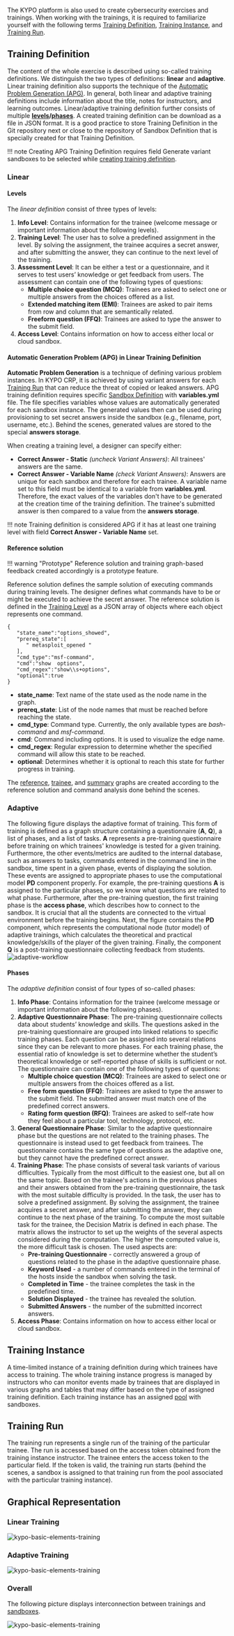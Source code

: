 The KYPO platform is also used to create cybersecurity exercises and trainings. When working with the trainings, it is required to familiarize yourself with the following terms [Training Definition](#training-definition), [Training Instance](#training-instance), and [Training Run](#training-run).

## Training Definition

The content of the whole exercise is described using so-called training definitions. We distinguish the two types of definitions: **linear** and **adaptive**. Linear training definition also supports the technique of the [Automatic Problem Generation (APG)](#automatic-generation-problem-apg-in-linear-training-definition). In general, both linear and adaptive training definitions include information about the title, notes for instructors, and learning outcomes. Linear/adaptive training definition further consists of multiple **[levels](#levels)/[phases](#phases)**. A created training definition can be download as a file in JSON format. It is a good practice to store Training Definition in the Git repository next or close to the repository of Sandbox Definition that is specially created for that Training Definition.

!!! note
    Creating APG Training Definition requires field Generate variant sandboxes to be selected while [creating training definition](../../../user-guide-basic/training-agenda/training-definition/linear-training-definition/#create-linear-training-definition-panel).

### Linear

#### Levels   
 The *linear definition* consist of three types of levels: 

1. **Info Level**: Contains information for the trainee (welcome message or important information about the following levels).
2. **Training Level**: The user has to solve a predefined assignment in the level. By solving the assignment, the trainee acquires a secret answer, and after submitting the answer, they can continue to the next level of the training. 
3. **Assessment Level**: It can be either a test or a questionnaire, and it serves to test users’ knowledge or get feedback from users. The assessment can contain one of the following types of questions:  
    * **Multiple choice question (MCQ)**: Trainees are asked to select one or multiple answers from the choices offered as a list.
    * **Extended matching item (EMI)**: Trainees are asked to pair items from row and column that are semantically related. 
    * **Freeform question (FFQ)**: Trainees are asked to type the answer to the submit field.
4. **Access Level**: Contains information on how to access either local or cloud sandbox.

#### Automatic Generation Problem (APG) in Linear Training Definition 
**Automatic Problem Generation** is a technique of defining various problem instances. In KYPO CRP, it is achieved by using variant answers for each [Training Run](#training-run) that can reduce the threat of copied or leaked answers. APG training definition requires specific [Sandbox Definition](../../../../user-guide-advanced/sandboxes/sandbox-definition) with **variables.yml** file. The file specifies variables whose values are automatically generated for each sandbox instance. The generated values then can be used during provisioning to set secret answers inside the sandbox (e.g., filename, port, username, etc.). Behind the scenes, generated values are stored to the special **answers storage**.

When creating a training level, a designer can specify either:

* **Correct Answer - Static** *(uncheck Variant Answers)*: All trainees' answers are the same.
* **Correct Answer - Variable Name** *(check Variant Answers)*: Answers are unique for each sandbox and therefore for each trainee. A variable name set to this field must be identical to a variable from **variables.yml**. Therefore, the exact values of the variables don't have to be generated at the creation time of the training definition. The trainee's submitted answer is then compared to a value from the **answers storage**.


!!! note
    Training definition is considered APG if it has at least one training level with field **Correct Answer - Variable Name** set.

#### Reference solution

!!! warning "Prototype"
    Reference solution and training graph-based feedback created accordingly is a prototype feature.

Reference solution defines the sample solution of executing commands during training levels. The designer defines what commands have to be or might be executed to achieve the secret answer. The reference solution is defined in the [Training Level](../../../user-guide-basic/training-agenda/training-definition/linear-training-definition/#i-training-level) as a JSON array of objects where each object represents one command.


```
{
   "state_name":"options_showed",
   "prereq_state":[
      " metasploit_opened "
   ],
   "cmd_type":"msf-command",
   "cmd":"show  options",
   "cmd_regex":"show\\s+options",
   "optional":true
}

```

* **state_name**: Text name of the state used as the node name in the graph.
* **prereq_state**: List of the node names that must be reached before reaching the state.
* **cmd_type**: Command type. Currently, the only available types are *bash-command* and *msf-command*.
* **cmd**: Command including options. It is used to visualize the edge name.
* **cmd_regex**: Regular expression to determine whether the specified command will allow this state to be reached. 
* **optional**: Determines whether it is optional to reach this state for further progress in training.

The [reference](../../../user-guide-basic/training-agenda/visualizations/visualizations-for-linear/#reference-graph), [trainee](../../../user-guide-basic/training-agenda/visualizations/visualizations-for-linear/#trainee-graph), and [summary](../../../user-guide-basic/training-agenda/visualizations/visualizations-for-linear/#summary-graph) graphs are created according to the reference solution and command analysis done behind the scenes. 

### Adaptive

The following figure displays the adaptive format of training. This form of training is defined as a graph structure containing a questionnaire (**A**, **Q**), a list of phases, and a list of tasks. **A** represents a pre-training questionnaire before training on which trainees' knowledge is tested for a given training. Furthermore, the other events/metrics are audited to the internal database, such as answers to tasks, commands entered in the command line in the sandbox, time spent in a given phase, events of displaying the solution. These events are assigned to appropriate phases to use the computational model **PD** component properly. For example, the pre-training questions **A** is assigned to the particular phases, so we know what questions are related to what phase.
Furthermore, after the pre-training question, the first training phase is the **access phase**, which describes how to connect to the sandbox. It is crucial that all the students are connected to the virtual environment before the training begins. Next, the figure contains the **PD** component, which represents the computational node (tutor model) of adaptive trainings, which calculates the theoretical and practical knowledge/skills of the player of the given training. Finally, the component **Q** is a post-training questionnaire collecting feedback from students.
![adaptive-workflow](../../img/user-guide-advanced/trainings/Adaptive-workflow.png)

#### Phases
The *adaptive definition* consist of four types of so-called phases: 
   
1. **Info Phase**: Contains information for the trainee (welcome message or important information about the following phases).
2. **Adaptive Questionnaire Phase**: The pre-training questionnaire collects data about students’ knowledge and skills. The questions asked in the pre-training questionnaire are grouped into linked relations to specific training phases. Each question can be assigned into several relations since they can be relevant to more phases. For each training phase, the essential ratio of knowledge is set to determine whether the student’s theoretical knowledge or self-reported phase of skills is sufficient or not. The questionnaire can contain one of the following types of questions: 
    * **Multiple choice question (MCQ)**: Trainees are asked to select one or multiple answers from the choices offered as a list.
    * **Free form question (FFQ)**: Trainees are asked to type the answer to the submit field. The submitted answer must match one of the predefined correct answers.
    * **Rating form question (RFQ)**: Trainees are asked to self-rate how they feel about a particular tool, technology, protocol, etc. 
3. **General Questionnaire Phase**: Similar to the adaptive questionnaire phase but the questions are not related to the training phases. The questionnaire is instead used to get feedback from trainees. The questionnaire contains the same type of questions as the adaptive one, but they cannot have the predefined correct answer. 
4. **Training Phase**: The phase consists of several task variants of various difficulties. Typically from the most difficult to the easiest one, but all on the same topic. Based on the trainee's actions in the previous phases and their answers obtained from the pre-training questionnaire, the task with the most suitable difficulty is provided. In the task, the user has to solve a predefined assignment. By solving the assignment, the trainee acquires a secret answer, and after submitting the answer, they can continue to the next phase of the training. To compute the most suitable task for the trainee, the Decision Matrix is defined in each phase. The matrix allows the instructor to set up the weights of the several aspects considered during the computation. The higher the computed value is, the more difficult task is chosen. The used aspects are: 
    * **Pre-training Questionnaire** - correctly answered a group of questions related to the phase in the adaptive questionnaire phase. 
    * **Keyword Used** - a number of commands entered in the terminal of the hosts inside the sandbox when solving the task.
    * **Completed in Time** - the trainee completes the task in the predefined time.
    * **Solution Displayed** - the trainee has revealed the solution. 
    * **Submitted Answers** - the number of the submitted incorrect answers. 
5. **Access Phase**: Contains information on how to access either local or cloud sandbox.

## Training Instance

A time-limited instance of a training definition during which trainees have access to training. The whole training instance progress is managed by instructors who can monitor events made by trainees that are displayed in various graphs and tables that may differ based on the type of assigned training definition. Each training instance has an assigned [pool](../../../user-guide-advanced/sandboxes/sandboxes-overview/#pool) with sandboxes. 

## Training Run

The training run represents a single run of the training of the particular trainee. The run is accessed based on the access token obtained from the training instance instructor. The trainee enters the access token to the particular field. If the token is valid, the training run starts (behind the scenes, a sandbox is assigned to that training run from the pool associated with the particular training instance).

## Graphical Representation

### Linear Training
![kypo-basic-elements-training](../../img/user-guide-advanced/trainings/KYPO-basic-elements-training.png)

### Adaptive Training
![kypo-basic-elements-training](../../img/user-guide-advanced/trainings/KYPO-basic-elements-adaptive-training.png)


### Overall 
The following picture displays interconnection between trainings and [sandboxes](../../sandboxes/sandboxes-overview).

![kypo-basic-elements-training](../../img/user-guide-advanced/trainings/KYPO-basic-elements.png)
